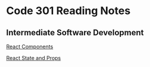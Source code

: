 # Code 301 Reading Notes

## Intermediate Software Development

[React Components](https://marcdwagner.github.io/reading-notes-codefellows/Code301React)

[React State and Props](https://marcdwagner.github.io/reading-notes-codefellows/Code301states&props)

